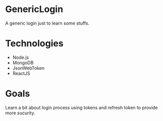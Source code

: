 # GenericLogin
A generic login just to learn some stuffs.

# Technologies
* Node.js
* MongoDB
* JsonWebToken
* ReactJS

# Goals
Learn a bit about login process using tokens and refresh token to provide more sucurity.
